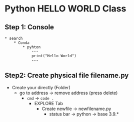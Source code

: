 # Python HELLO WORLD Class
## Step 1: Console
    * search
        * Conda
            * pyhton
                ---
                print("Hello World")
                ---

## Step2: Create physical file filename.py
* Create your directly (Folder)
    * go to address -> remove address (press delete)
        * `cmd`  -> `code .`
            * EXPLORE Tab
                * Create newfile -> newfilename.py
                    * status bar -> python -> base 3.9.*
